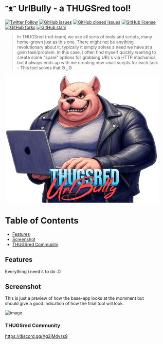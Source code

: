 # ᵔᴥᵔ UrlBully - a THUGSred tool!

[![Twitter Follow](https://img.shields.io/twitter/follow/davidbl.svg?style=social&label=Follow)](https://twitter.com/davidbl) [![GitHub issues](https://img.shields.io/github/issues/kawaiipantsu/urlbully.svg)](https://github.com/kawaiipantsu/urlbully/issues) [![GitHub closed issues](https://img.shields.io/github/issues-closed/kawaiipantsu/urlbully.svg)](https://github.com/kawaiipantsu/urlbully/issues) [![GitHub license](https://img.shields.io/github/license/kawaiipantsu/urlbully.svg)](https://github.com/kawaiipantsu/urlbully/blob/master/LICENSE) [![GitHub forks](https://img.shields.io/github/forks/kawaiipantsu/urlbully.svg)](https://github.com/kawaiipantsu/urlbully/network) [![GitHub stars](https://img.shields.io/github/stars/kawaiipantsu/urlbully.svg)](https://github.com/kawaiipantsu/urlbully/stargazers)

> In THUGSred (red-team) we use all sorts of tools and scripts, many home-grown just as this one. There might not be anything revolutionary about it, typically it simply solves a need we have at a givin task/problem. In this case, i often find myself quickly wanting to create some "spam" options for grabbing URL's via HTTP machanics but it always ends up with me creating new small scripts for each task - This tool solves that ʘ‿ʘ

[![AUrlBully by THUGSred](static/images/urlbully-image.png "UrlBully")](https://github.com/kawaiipantsu/urlbully)

# Table of Contents

 * [Features](#features)
 * [Screenshot](#screenshot)
 * [THUGSred Community](#thugsred_community)

## Features

Everything i need it to do :D

## Screenshot

This is just a preview of how the base-app looks at the momment but should give a good indication of how the final tool will look.

<img width="930" alt="image" src="https://github.com/user-attachments/assets/04eda017-05c7-4c45-aa87-3e0682f25d48" />


### THUGSred Community

https://discord.gg/Xg2jMdvss9
